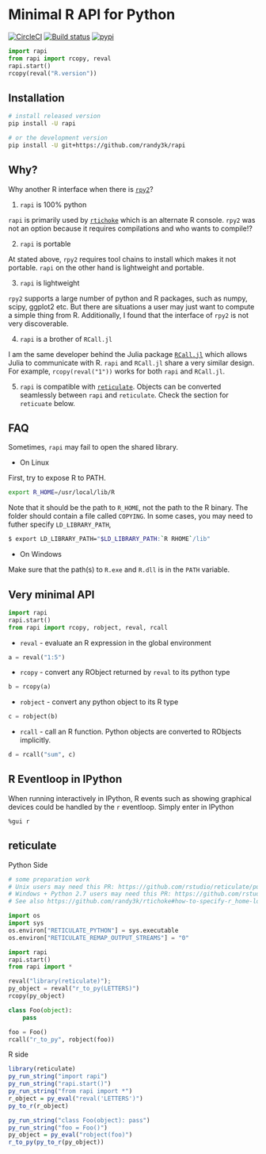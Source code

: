 # Minimal R API for Python

[![CircleCI](https://circleci.com/gh/randy3k/rapi/tree/master.svg?style=shield)](https://circleci.com/gh/randy3k/rapi/tree/master)
[![Build status](https://ci.appveyor.com/api/projects/status/4o9m8q61m755xc2a/branch/master?svg=true)](https://ci.appveyor.com/project/randy3k/rapi/branch/master)
[![pypi](https://img.shields.io/pypi/v/rapi.svg)](https://pypi.org/project/rapi/)

```py
import rapi
from rapi import rcopy, reval
rapi.start()
rcopy(reval("R.version"))
```

## Installation

```sh
# install released version
pip install -U rapi

# or the development version
pip install -U git+https://github.com/randy3k/rapi
```

## Why?

Why another R interface when there is [`rpy2`](https://rpy2.readthedocs.io/)?

1. `rapi` is 100% python

`rapi` is primarily used by [`rtichoke`](https://github.com/randy3k/rtichoke) which is an alternate R console. `rpy2` was not an option because it requires compilations and who wants to compile!?

2. `rapi` is portable

At stated above, `rpy2` requires tool chains to install which makes it not portable. `rapi` on the other hand is lightweight and portable.

3. `rapi` is lightweight

`rpy2` supports a large number of python and R packages, such as numpy, scipy, ggplot2 etc. But there are situations a user may just want to compute a simple thing from R. Additionally, I found that the interface of `rpy2` is not very discoverable.

4. `rapi` is a brother of `RCall.jl`

I am the same developer behind the Julia package [`RCall.jl`](https://github.com/JuliaInterop/RCall.jl) which allows Julia to communicate with R. `rapi` and `RCall.jl` share a very similar design. For example, `rcopy(reval("1"))` works for both `rapi` and `RCall.jl`.
 

5. `rapi` is compatible with [`reticulate`](https://github.com/rstudio/reticulate). Objects can be converted seamlessly between `rapi` and `reticulate`. Check the section for `reticuate` below.

## FAQ

Sometimes, `rapi` may fail to open the shared library.

- On Linux

First, try to expose R to PATH.
```sh
export R_HOME=/usr/local/lib/R
```
Note that it should be the path to `R_HOME`, not the path to the R binary. The
folder should contain a file called `COPYING`. In some cases, you may need to
futher specify `LD_LIBRARY_PATH`,

```sh
$ export LD_LIBRARY_PATH="$LD_LIBRARY_PATH:`R RHOME`/lib"
```

- On Windows

Make sure that the path(s) to `R.exe` and `R.dll` is in the `PATH` variable.

## Very minimal API

```py
import rapi
rapi.start()
from rapi import rcopy, robject, reval, rcall
```

- `reval` - evaluate an R expression in the global environment

```py
a = reval("1:5")
```

- `rcopy` - convert any RObject returned by `reval` to its python type

```py
b = rcopy(a)
```

- `robject` - convert any python object to its R type

```py
c = robject(b)
```

- `rcall` - call an R function. Python objects are converted to RObjects implicitly.

```py
d = rcall("sum", c)
```

## R Eventloop in IPython

When running interactively in IPython, R events such as showing graphical 
devices could be handled by the `r` eventloop. Simply enter in IPython
```
%gui r
```

## reticulate

Python Side
```py
# some preparation work
# Unix users may need this PR: https://github.com/rstudio/reticulate/pull/279
# Windows + Python 2.7 users may need this PR: https://github.com/rstudio/reticulate/pull/335
# See also https://github.com/randy3k/rtichoke#how-to-specify-r_home-location

import os
import sys
os.environ["RETICULATE_PYTHON"] = sys.executable
os.environ["RETICULATE_REMAP_OUTPUT_STREAMS"] = "0"

import rapi
rapi.start()
from rapi import *

reval("library(reticulate)");
py_object = reval("r_to_py(LETTERS)")
rcopy(py_object)

class Foo(object):
    pass

foo = Foo()
rcall("r_to_py", robject(foo))

```

R side
```r
library(reticulate)
py_run_string("import rapi")
py_run_string("rapi.start()")
py_run_string("from rapi import *")
r_object = py_eval("reval('LETTERS')")
py_to_r(r_object)

py_run_string("class Foo(object): pass")
py_run_string("foo = Foo()")
py_object = py_eval("robject(foo)")
r_to_py(py_to_r(py_object))
```
